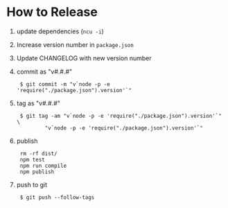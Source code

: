 # How to Release

1. update dependencies (`ncu -i`)

2. Increase version number in `package.json`

3. Update CHANGELOG with new version number

4. commit as "v#.#.#"

        $ git commit -m "v`node -p -e 'require("./package.json").version'`"

3. tag as "v#.#.#"

        $ git tag -am "v`node -p -e 'require("./package.json").version'`" \
                "v`node -p -e 'require("./package.json").version'`"

4. publish

        rm -rf dist/
        npm test
        npm run compile
        npm publish

5. push to git

        $ git push --follow-tags
